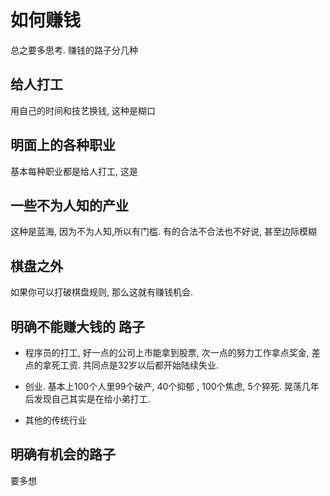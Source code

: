 # 如何赚钱

总之要多思考. 赚钱的路子分几种

## 给人打工

用自己的时间和技艺换钱, 这种是糊口

## 明面上的各种职业

基本每种职业都是给人打工, 这是

## 一些不为人知的产业

这种是蓝海, 因为不为人知,所以有门槛. 有的合法不合法也不好说, 甚至边际模糊

## 棋盘之外

如果你可以打破棋盘规则, 那么这就有赚钱机会.

## 明确不能赚大钱的 路子

- 程序员的打工, 好一点的公司上市能拿到股票, 次一点的努力工作拿点奖金, 差点的拿死工资. 共同点是32岁以后都开始陆续失业.

- 创业. 基本上100个人里99个破产, 40个抑郁 , 100个焦虑, 5个猝死.  晃荡几年后发现自己其实是在给小弟打工.

- 其他的传统行业

## 明确有机会的路子

要多想



